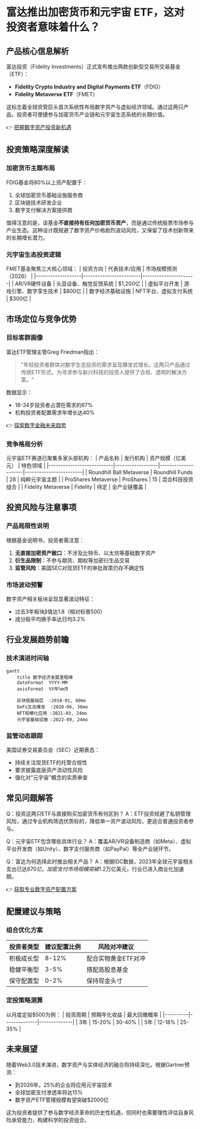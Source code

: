 # 富达推出加密货币和元宇宙 ETF，这对投资者意味着什么？

## 产品核心信息解析
富达投资（Fidelity Investments）正式宣布推出两款创新型交易所交易基金（ETF）：
- **Fidelity Crypto Industry and Digital Payments ETF**（FDIG）
- **Fidelity Metaverse ETF**（FMET）

这标志着全球资管巨头首次系统性布局数字资产与虚拟经济领域。通过这两只产品，投资者可便捷参与加密货币产业链和元宇宙生态系统的长期价值。

👉 [把握数字资产投资新机遇](https://bit.ly/okx_welcome)

## 投资策略深度解读

### 加密货币主题布局
FDIG基金将80%以上资产配置于：
1. 全球加密货币基础设施服务商
2. 区块链技术研发企业
3. 数字支付解决方案提供商

值得注意的是，该基金**不直接持有任何加密货币资产**，而是通过传统股票市场参与产业生态。这种设计既规避了数字资产价格剧烈波动风险，又保留了技术创新带来的长期增长潜力。

### 元宇宙生态投资逻辑
FMET基金聚焦三大核心领域：
| 投资方向          | 代表技术/应用           | 市场规模预测（2026） |
|-------------------|------------------------|----------------------|
| AR/VR硬件设备     | 头显设备、触觉反馈系统   | $1,200亿             |
| 虚拟平台开发      | 游戏引擎、数字孪生技术   | $800亿               |
| 数字经济基础设施  | NFT平台、虚拟支付系统    | $300亿               |

## 市场定位与竞争优势

### 目标客群画像
富达ETF管理主管Greg Friedman指出：
> "年轻投资者群体对数字生态投资的需求呈现爆发式增长。这两只产品通过传统ETF形式，为寻求参与新兴科技的投资人提供了合规、透明的解决方案。"

数据显示：
- 18-34岁投资者占潜在需求的67%
- 机构投资者配置需求年增长达40%

👉 [探索数字金融未来趋势](https://bit.ly/okx_welcome)

### 竞争格局分析
元宇宙ETF赛道已聚集多家头部机构：
| 产品名称                  | 发行机构         | 资产规模（亿美元） | 特色领域               |
|---------------------------|------------------|---------------------|------------------------|
| Roundhill Ball Metaverse  | Roundhill Funds | 28                  | 纯粹元宇宙主题         |
| ProShares Metaverse       | ProShares       | 15                  | 混合科技投资组合       |
| Fidelity Metaverse        | Fidelity        | 待定                | 全产业链覆盖           |

## 投资风险与注意事项

### 产品局限性说明
根据基金说明书，投资者需注意：
1. **无直接加密资产敞口**：不涉及比特币、以太坊等基础数字资产
2. **衍生品限制**：不参与期货、期权等加密衍生品交易
3. **监管风险**：美国SEC对现货ETF的审批政策仍存不确定性

### 市场波动预警
数字资产相关板块呈现显著波动特征：
- 过去3年板块β值达1.8（相对标普500）
- 成分股平均换手率达日均3.2%

## 行业发展趋势前瞻

### 技术演进时间轴
```mermaid
gantt
    title 数字经济发展里程碑
    dateFormat  YYYY-MM
    axisFormat  %Y年%m月
    
    区块链基础层  :2018-01, 60mo
    DeFi生态爆发  :2020-06, 36mo
    NFT规模化应用 :2021-03, 24mo
    元宇宙基础设施 :2022-09, 24mo
```

### 监管动态跟踪
美国证券交易委员会（SEC）近期表态：
- 持续关注现货ETF的托管合规性
- 要求披露底层资产流动性风险
- 强化对"元宇宙"概念的实质审查

## 常见问题解答

Q：投资这两只ETF与直接购买加密货币有何区别？
A：ETF投资规避了私钥管理风险，通过专业机构筛选优质标的，降低单一资产波动风险，更适合普通投资者参与。

Q：元宇宙ETF包含哪些具体行业？
A：覆盖AR/VR设备制造商（如Meta）、虚拟平台开发商（如Unity）、数字支付服务商（如PayPal）等全产业链环节。

Q：富达为何选择此时推出相关产品？
A：根据IDC数据，2023年全球元宇宙相关支出已达$670亿，加密支付市场规模突破$1.2万亿美元，行业已进入商业化加速期。

👉 [获取专业数字资产配置方案](https://bit.ly/okx_welcome)

## 配置建议与策略

### 组合优化方案
| 投资者类型   | 建议配置比例 | 风险对冲建议           |
|--------------|--------------|------------------------|
| 积极成长型   | 8-12%        | 配合实物黄金ETF对冲    |
| 稳健平衡型   | 3-5%         | 搭配高股息基金         |
| 保守配置型   | 0-2%         | 保持现金头寸           |

### 定投策略测算
以月度定投$500为例：
| 投资周期 | 预期年化收益 | 最大回撤概率 |
|----------|--------------|--------------|
| 3年      | 15-20%       | 30-40%       |
| 5年      | 12-18%       | 25-35%       |

## 未来展望

随着Web3.0技术演进，数字资产与实体经济的融合将持续深化。根据Gartner预测：
- 到2026年，25%的企业将应用元宇宙技术
- 全球加密支付渗透率将达15%
- 数字资产ETF管理规模有望突破$2000亿

这为投资者提供了参与数字经济革命的历史性机遇，但同时也需要理性评估自身风险承受能力，构建科学的投资组合。